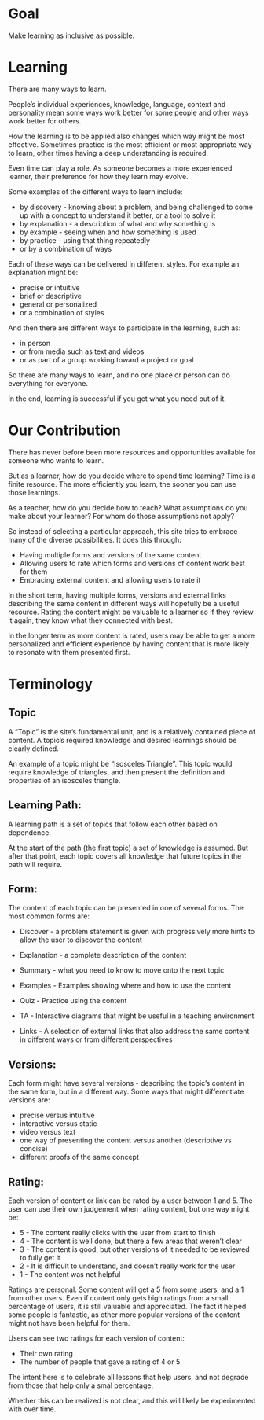 # Goal

Make learning as inclusive as possible.

# Learning
There are many ways to learn.

People’s individual experiences, knowledge, language, context and personality mean some ways work better for some people and other ways work better for others.

How the learning is to be applied also changes which way might be most effective. Sometimes practice is the most efficient or most appropriate way to learn, other times having a deep understanding is required.

Even time can play a role. As someone becomes a more experienced learner, their preference for how they learn may evolve.

Some examples of the different ways to learn include:

* by discovery - knowing about a problem, and being challenged to come up with a concept to understand it better, or a tool to solve it
* by explanation - a description of what and why something is
* by example - seeing when and how something is used
* by practice - using that thing repeatedly
* or by a combination of ways

Each of these ways can be delivered in different styles. For example an explanation might be:

* precise or intuitive
* brief or descriptive
* general or personalized
* or a combination of styles

And then there are different ways to participate in the learning, such as:

* in person
* or from media such as text and videos
* or as part of a group working toward a project or goal

So there are many ways to learn, and no one place or person can do everything for everyone.

In the end, learning is successful if you get what you need out of it.


# Our Contribution

There has never before been more resources and opportunities available for someone who wants to learn.

But as a learner, how do you decide where to spend time learning? Time is a finite resource. The more efficiently you learn, the sooner you can use those learnings.

As a teacher, how do you decide how to teach? What assumptions do you make about your learner? For whom do those assumptions not apply?

So instead of selecting a particular approach, this site tries to embrace many of the diverse possibilities. It does this through:

* Having multiple forms and versions of the same content
* Allowing users to rate which forms and versions of content work best for them
* Embracing external content and allowing users to rate it

In the short term, having multiple forms, versions and external links describing the same content in different ways will hopefully be a useful resource. Rating the content might be valuable to a learner so if they review it again, they know what they connected with best.

In the longer term as more content is rated, users may be able to get a more personalized and efficient experience by having content that is more likely to resonate with them presented first.

# Terminology

## Topic
A “Topic” is the site’s fundamental unit, and is a relatively contained piece of content. A topic’s required knowledge and desired learnings should be clearly defined.

An example of a topic might be “Isosceles Triangle”. This topic would require knowledge of triangles, and then present the definition and properties of an isosceles triangle.

## Learning Path:
A learning path is a set of topics that follow each other based on dependence.

At the start of the path (the first topic) a set of knowledge is assumed. But after that point, each topic covers all knowledge that future topics in the path will require.

## Form:
The content of each topic can be presented in one of several forms. The most common forms are:

* Discover - a problem statement is given with progressively more hints to allow the user to discover the content

* Explanation - a complete description of the content
* Summary - what you need to know to move onto the next topic
* Examples - Examples showing where and how to use the content
* Quiz - Practice using the content
* TA - Interactive diagrams that might be useful in a teaching environment
* Links - A selection of external links that also address the same content in different ways or from different perspectives

## Versions:
Each form might have several versions - describing the topic’s content in the same form, but in a different way. Some ways that might differentiate versions are:

* precise versus intuitive
* interactive versus static
* video versus text
* one way of presenting the content versus another (descriptive vs concise)
* different proofs of the same concept

## Rating:
Each version of content or link can be rated by a user between 1 and 5. The user can use their own judgement when rating content, but one way might be:
* 5 - The content really clicks with the user from start to finish
* 4 - The content is well done, but there a few areas that weren’t clear
* 3 - The content is good, but other versions of it needed to be reviewed to fully get it
* 2 - It is difficult to understand, and doesn’t really work for the user
* 1 - The content was not helpful

Ratings are personal. Some content will get a 5 from some users, and a 1 from other users. Even if content only gets high ratings from a small percentage of users, it is still valuable and appreciated. The fact it helped some people is fantastic, as other more popular versions of the content might not have been helpful for them.

Users can see two ratings for each version of content:
* Their own rating
* The number of people that gave a rating of 4 or 5

The intent here is to celebrate all lessons that help users, and not degrade from those that help only a smal percentage.

Whether this can be realized is not clear, and this will likely be experimented with over time.

